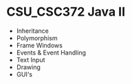 # CSU_CSC372 Java II

* Inheritance
* Polymorphism
* Frame Windows
* Events & Event Handling
* Text Input
* Drawing
* GUI's

